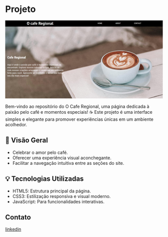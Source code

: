 # Projeto
<img src="src/imagens/design.png">

Bem-vindo ao repositório do O Cafe Regional, uma página dedicada à paixão pelo café e momentos especiais! ☕️ Este projeto é uma interface simples e elegante para promover experiências únicas em um ambiente acolhedor.

## 🌟 Visão Geral
- Celebrar o amor pelo café.
- Oferecer uma experiência visual aconchegante.
- Facilitar a navegação intuitiva entre as seções do site.

## 💡 Tecnologias Utilizadas
- HTML5: Estrutura principal da página.
- CSS3: Estilização responsiva e visual moderno.
- JavaScript: Para funcionalidades interativas.

## Contato
[linkedin](https://www.linkedin.com/in/daniel-alves-9872392a7/)

